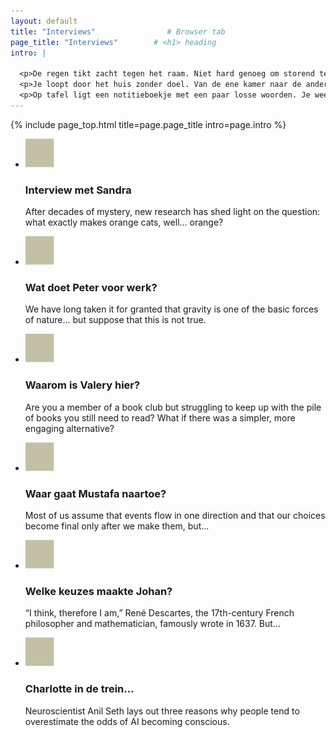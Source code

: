 ```yaml
---
layout: default
title: "Interviews"                # Browser tab
page_title: "Interviews"        # <h1> heading
intro: |
  
  <p>De regen tikt zacht tegen het raam. Niet hard genoeg om storend te zijn, maar net genoeg om op te merken. Het is een geluid dat erbij hoort, alsof het de ruimte vult zonder iets van je te vragen. Buiten zijn de kleuren doffer geworden, bijna grijs.</p>
  <p>Je loopt door het huis zonder doel. Van de ene kamer naar de andere, gewoon om te voelen hoe het is om ergens anders te staan. Soms helpt dat, al verandert er feitelijk niets. De muren blijven dezelfde, de stilte ook.</p>
  <p>Op tafel ligt een notitieboekje met een paar losse woorden. Je weet niet meer precies waarom je ze opschreef. Misschien hoorde je ze ergens, misschien kwamen ze zomaar in je op. Ze zeggen niet veel, maar het voelt goed dat ze er staan.</p>
---
```


{% include page_top.html 
   title=page.page_title 
   intro=page.intro 
%}

<div class="custom-section">
  
<ul class="article-list">
  <li>
    <img src="/assets/images/global/icon2.svg" alt="Icon">
    <div class="text">
      <h3>Interview met <span class="name">Sandra</span></h3>
      <p>After decades of mystery, new research has shed light on the question: what exactly makes orange cats, well... orange?
</p>
    </div>
  </li>  <li>
    <img src="/assets/images/global/icon2.svg" alt="Icon">
    <div class="text">
      <h3>Wat doet <span class="name">Peter</span> voor werk?</h3>
      <p>We have long taken it for granted that gravity is one of the basic forces of nature... but suppose that this is not true.</p>
    </div>
  </li>  <li>
    <img src="/assets/images/global/icon2.svg" alt="Icon">
    <div class="text">
      <h3>Waarom is <span class="name">Valery</span> hier?</h3>
      <p>Are you a member of a book club but struggling to keep up with the pile of books you still need to read? What if there was a simpler, more engaging alternative?</p>
    </div>
  </li>  <li>
    <img src="/assets/images/global/icon2.svg" alt="Icon">
    <div class="text">
      <h3>Waar gaat <span class="name">Mustafa</span> naartoe?</h3>
      <p>Most of us assume that events flow in one direction and that our choices become final only after we make them, but...</p>
    </div>
  </li>  <li>
    <img src="/assets/images/global/icon2.svg" alt="Icon">
    <div class="text">
      <h3>Welke keuzes maakte <span class="name">Johan?</span></h3>
      <p>“I think, therefore I am,” René Descartes, the 17th-century French philosopher and mathematician, famously wrote in 1637. But...</p>
    </div>
  </li>  <li>
    <img src="/assets/images/global/icon2.svg" alt="Icon">
    <div class="text">
      <h3><span class="name">Charlotte </span>in de trein...</h3>
      <p>Neuroscientist Anil Seth lays out three reasons why people tend to overestimate the odds of AI becoming conscious. </p>
    </div>
  </li>
</ul></div>

